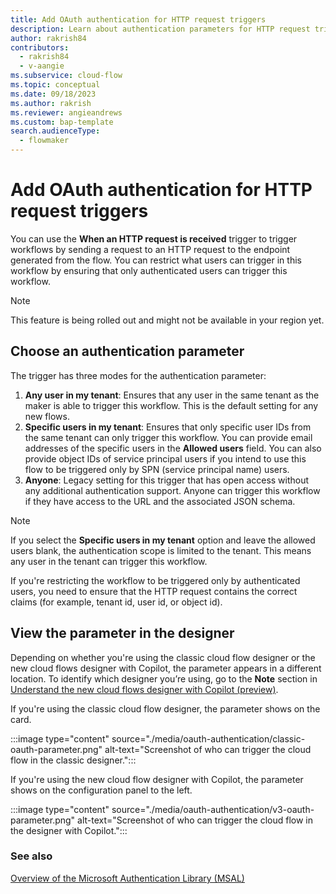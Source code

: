 ```yaml
---
title: Add OAuth authentication for HTTP request triggers
description: Learn about authentication parameters for HTTP request triggers.
author: rakrish84
contributors:
  - rakrish84
  - v-aangie
ms.subservice: cloud-flow
ms.topic: conceptual
ms.date: 09/18/2023
ms.author: rakrish
ms.reviewer: angieandrews
ms.custom: bap-template
search.audienceType: 
  - flowmaker
---
```


# Add OAuth authentication for HTTP request triggers

You can use the **When an HTTP request is received** trigger to trigger workflows by sending a request to an HTTP request to the endpoint generated from the flow. You can restrict what users can trigger in this workflow by ensuring that only authenticated users can trigger this workflow.

> [!NOTE]
> This feature is being rolled out and might not be available in your region yet.

## Choose an authentication parameter

The trigger has three modes for the authentication parameter:

1. **Any user in my tenant**: Ensures that any user in the same tenant as the maker is able to trigger this workflow. This is the default setting for any new flows.
1. **Specific users in my tenant**: Ensures that only specific user IDs from the same tenant can only trigger this workflow. You can provide email addresses of the specific users in the **Allowed users** field. You can also provide object IDs of service principal users if you intend to use this flow to be triggered only by SPN (service principal name) users.
1. **Anyone**: Legacy setting for this trigger that has open access without any additional authentication support. Anyone can trigger this workflow if they have access to the URL and the associated JSON schema.

> [!NOTE]
> If you select the **Specific users in my tenant** option and leave the allowed users blank, the authentication scope is limited to the tenant. This means any user in the tenant can trigger this workflow.

If you're restricting the workflow to be triggered only by authenticated users, you need to ensure that the HTTP request contains the correct claims (for example, tenant id, user id, or object id).

## View the parameter in the designer

Depending on whether you're using the classic cloud flow designer or the new cloud flows designer with Copilot, the parameter appears in a different location. To identify which designer you’re using, go to the **Note** section in [Understand the new cloud flows designer with Copilot (preview)](flows-designer.md).

If you're using the classic cloud flow designer, the parameter shows on the card.

:::image type="content" source="./media/oauth-authentication/classic-oauth-parameter.png" alt-text="Screenshot of who can trigger the cloud flow in the classic designer.":::

If you're using the new cloud flow designer with Copilot, the parameter shows on the configuration panel to the left.

:::image type="content" source="./media/oauth-authentication/v3-oauth-parameter.png" alt-text="Screenshot of who can trigger the cloud flow in the designer with Copilot.":::

### See also

[Overview of the Microsoft Authentication Library (MSAL)](/azure/active-directory/develop/msal-overview)


